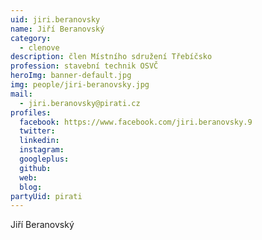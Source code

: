 ```yaml
---
uid: jiri.beranovsky
name: Jiří Beranovský
category:
  - clenove
description: člen Místního sdružení Třebíčsko
profession: stavební technik OSVČ
heroImg: banner-default.jpg
img: people/jiri-beranovsky.jpg
mail:
  - jiri.beranovsky@pirati.cz
profiles:
  facebook: https://www.facebook.com/jiri.beranovsky.9
  twitter:
  linkedin:
  instagram:
  googleplus:
  github:
  web:
  blog:
partyUid: pirati
---
```


Jiří Beranovský
